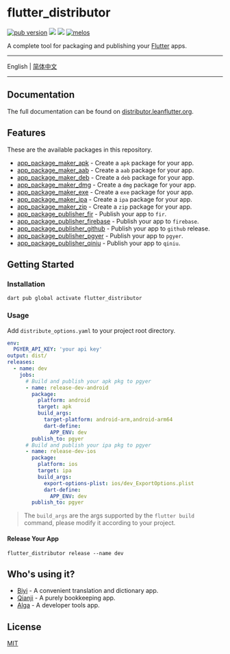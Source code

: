 # flutter_distributor

[![pub version][pub-image]][pub-url] [![][awesomeflutter-image]][awesomeflutter-url] [![][discord-image]][discord-url] [![melos](https://img.shields.io/badge/maintained%20with-melos-f700ff.svg?style=flat-square)](https://github.com/invertase/melos)

[pub-image]: https://img.shields.io/pub/v/flutter_distributor.svg?style=flat-square
[pub-url]: https://pub.dev/packages/flutter_distributor

[discord-image]: https://img.shields.io/discord/884679008049037342.svg?style=flat-square
[discord-url]: https://discord.gg/zPa6EZ2jqb

[awesomeflutter-image]: https://img.shields.io/badge/Awesome-Flutter-blue.svg?longCache=true&style=flat-square
[awesomeflutter-url]: https://github.com/Solido/awesome-flutter

A complete tool for packaging and publishing your [Flutter](https://flutter.dev) apps.

---

English | [简体中文](./README-ZH.md)

---

## Documentation

The full documentation can be found on [distributor.leanflutter.org](https://distributor.leanflutter.org/).

## Features

These are the available packages in this repository.

- [app_package_maker_apk](./packages/app_package_maker_apk/) - Create a `apk` package for your app.
- [app_package_maker_aab](./packages/app_package_maker_aab/) - Create a `aab` package for your app.
- [app_package_maker_deb](./packages/app_package_maker_deb/) - Create a `deb` package for your app.
- [app_package_maker_dmg](./packages/app_package_maker_dmg/) - Create a `dmg` package for your app.
- [app_package_maker_exe](./packages/app_package_maker_exe/) - Create a `exe` package for your app.
- [app_package_maker_ipa](./packages/app_package_maker_ipa/) - Create a `ipa` package for your app.
- [app_package_maker_zip](./packages/app_package_maker_zip/) - Create a `zip` package for your app.
- [app_package_publisher_fir](./packages/app_package_publisher_fir/) - Publish your app to `fir`.
- [app_package_publisher_firebase](./packages/app_package_publisher_firebase/) - Publish your app to `firebase`.
- [app_package_publisher_github](./packages/app_package_publisher_github/) - Publish your app to `github` release.
- [app_package_publisher_pgyer](./packages/app_package_publisher_pgyer/) - Publish your app to `pgyer`.
- [app_package_publisher_qiniu](./packages/app_package_publisher_qiniu/) - Publish your app to `qiniu`.

## Getting Started

### Installation

```
dart pub global activate flutter_distributor
```

### Usage

Add `distribute_options.yaml` to your project root directory.

```yaml
env:
  PGYER_API_KEY: 'your api key'
output: dist/
releases:
  - name: dev
    jobs:
      # Build and publish your apk pkg to pgyer
      - name: release-dev-android
        package:
          platform: android
          target: apk
          build_args:
            target-platform: android-arm,android-arm64
            dart-define:
              APP_ENV: dev
        publish_to: pgyer
      # Build and publish your ipa pkg to pgyer
      - name: release-dev-ios
        package:
          platform: ios
          target: ipa
          build_args:
            export-options-plist: ios/dev_ExportOptions.plist
            dart-define:
              APP_ENV: dev
        publish_to: pgyer
```

> The `build_args` are the args supported by the `flutter build` command, please modify it according to your project.

#### Release Your App

```
flutter_distributor release --name dev
```

## Who's using it?

- [Biyi](https://biyidev.com/) - A convenient translation and dictionary app.
- [Qianji](https://qianjiapp.com/) - A purely bookkeeping app.
- [Alga](https://github.com/laiiihz/alga/) - A developer tools app.

## License

[MIT](./LICENSE)
